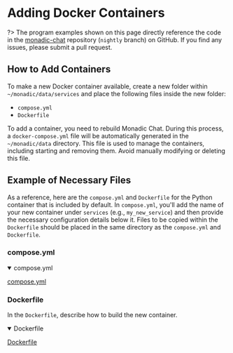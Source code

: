 # Adding Docker Containers

?> The program examples shown on this page directly reference the code in the [monadic-chat](https//github.com/yohasebe/monadic-chat) repository (`nightly` branch) on GitHub. If you find any issues, please submit a pull request.

## How to Add Containers

To make a new Docker container available, create a new folder within `~/monadic/data/services` and place the following files inside the new folder:

- `compose.yml`
- `Dockerfile`

To add a container, you need to rebuild Monadic Chat. During this process, a `docker-compose.yml` file will be automatically generated in the `~/monadic/data` directory. This file is used to manage the containers, including starting and removing them.  Avoid manually modifying or deleting this file.

## Example of Necessary Files

As a reference, here are the `compose.yml` and `Dockerfile` for the Python container that is included by default.  In `compose.yml`, you'll add the name of your new container under `services` (e.g., `my_new_service`) and then provide the necessary configuration details below it.  Files to be copied within the `Dockerfile` should be placed in the same directory as the `compose.yml` and `Dockerfile`.

### compose.yml

<details open="true">
<summary>compose.yml</summary>

[compose.yml](https://raw.githubusercontent.com/yohasebe/monadic-chat/refs/heads/nightly/docker/services/python/compose.yml ':include :type=code')

</details>

### Dockerfile

In the `Dockerfile`, describe how to build the new container.

<details open="true">
<summary>Dockerfile</summary>

[Dockerfile](https://raw.githubusercontent.com/yohasebe/monadic-chat/refs/heads/nightly/docker/services/python/Dockerfile ':include :type=code dockerfile')

</details>
